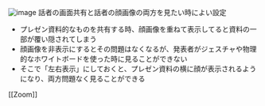 
![image](https://gyazo.com/2ff2ef1f7be24b32d4c79d22a0c2c193/thumb/1000)
話者の画面共有と話者の顔画像の両方を見たい時によい設定
- プレゼン資料的なものを共有する時、顔画像を重ねて表示してると資料の一部が覆い隠されてしまう
- 顔画像を非表示にするとその問題はなくなるが、発表者がジェスチャや物理的なホワイトボードを使った時に見ることができない
- そこで「左右表示」にしておくと、プレゼン資料の横に顔が表示されるようになり、両方問題なく見ることができる

[[Zoom]]
